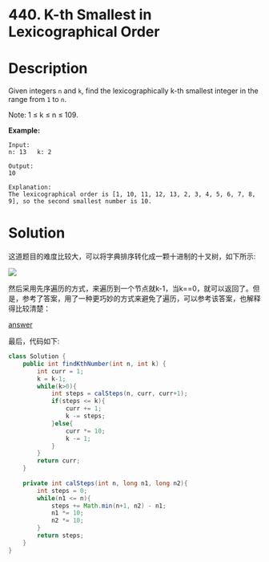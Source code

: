 # 440. K-th Smallest in Lexicographical Order

# Description

Given integers `n` and `k`, find the lexicographically k-th smallest integer in the range from `1` to `n`.

Note: 1 ≤ k ≤ n ≤ 109.

**Example:**

```
Input:
n: 13   k: 2

Output:
10

Explanation:
The lexicographical order is [1, 10, 11, 12, 13, 2, 3, 4, 5, 6, 7, 8, 9], so the second smallest number is 10.
```

# Solution

这道题目的难度比较大，可以将字典排序转化成一颗十进制的十叉树，如下所示:

![](https://leetcode.com/uploads/files/1477293057263-upload-40379731-118a-4753-bed9-1cb372790d4b.png)

然后采用先序遍历的方式，来遍历到一个节点就k-1，当k==0，就可以返回了。但是，参考了答案，用了一种更巧妙的方式来避免了遍历，可以参考该答案，也解释得比较清楚：

[answer](https://leetcode.com/problems/k-th-smallest-in-lexicographical-order/discuss/)

最后，代码如下:

```java
class Solution {
    public int findKthNumber(int n, int k) {
        int curr = 1;
        k = k-1;
        while(k>0){
            int steps = calSteps(n, curr, curr+1);
            if(steps <= k){
                curr += 1;
                k -= steps;
            }else{
                curr *= 10;
                k -= 1;
            }
        }
        return curr;
    }
    
    private int calSteps(int n, long n1, long n2){
        int steps = 0;
        while(n1 <= n){
            steps += Math.min(n+1, n2) - n1;
            n1 *= 10;
            n2 *= 10;
        }
        return steps;
    }
}
```

